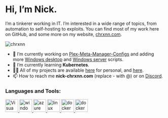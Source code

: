 # Hi, I’m Nick.

I’m a tinkerer working in IT. I’m interested in a wide range of topics, from automation to self-hosting to exploits. You
can find most of my work here on GitHub, and some more on my website,
[chrxnn.com](https://chrxnn.com).

<p align="left"> <img src="https://komarev.com/ghpvc/?username=chrxnn&label=Profile%20views&color=brightgreen&style=flat" alt="chrxnn" /> </p>

<!-- <p align="left"> <a href="https://github.com/ryo-ma/github-profile-trophy"><img src="https://github-profile-trophy.vercel.app/?username=zusier" alt="zusier" /></a> </p> -->

- 🔭 I’m currently working on [Plex-Meta-Manager-Configs](https://github.com/housefisharr/PMM-Configs) and adding more [Windows desktop](https://github.com/chrxnn/windows-desktop) and [Windows server](https://github.com/chrxnn/windows-server) scripts.
- 🌱 I’m currently learning **Kubernetes**.
- 👨‍💻 All of my projects are available [here](https://github.com/chrxnn?tab=repositories) for personal, and [here](https://github.com/orgs/housefisharr/repositories).
- 📫 How to reach me **nick-chrxnn.com** (replace - with @) or on [Discord](https://discord.com/users/288354979738288131).


<h3 align="left">Languages and Tools:</h3>
<p align="left"> 

<a href="https://code.visualstudio.com/" target="_blank"> <img src="https://code.visualstudio.com/assets/images/code-stable.png" alt="Visua Studio Code" width="40" height="40"/> </a> 
<a href="https://www.microsoft.com/en-us/windows-server" target="_blank"> <img src="https://cdn.freebiesupply.com/logos/large/2x/windows-server-2-logo-png-transparent.png" alt="windows server" width="40" height="40"/> </a> 
<a href="https://azure.microsoft.com/en-us/" target="_blank"> <img src="https://upload.wikimedia.org/wikipedia/commons/thumb/f/fa/Microsoft_Azure.svg/330px-Microsoft_Azure.svg.png" alt="azure" width="40" height="40"/> </a> 
<a href="https://www.linux.org/" target="_blank"> <img src="https://cdn.jsdelivr.net/gh/devicons/devicon/icons/linux/linux-original.svg" alt="linux" width="40" height="40"/> </a>
<a href="https://www.docker.com/" target="_blank"> <img src="https://cdn.jsdelivr.net/gh/devicons/devicon/icons/docker/docker-plain.svg" alt="docker" width="40" height="40"/> </a>
<a href="https://www.vmware.com/" target="_blank"> <img src="https://www.seekpng.com/png/detail/243-2432355_vmware-logo-transparent.png" alt="docker" width="40" height="40"/> </a>

</p>
<!---<p>&nbsp;<img align="center" src="https://github-readme-stats.vercel.app/api?username=chrxnn&show_icons=true&locale=en" alt="chrxnn" /></p>-->
